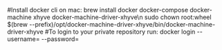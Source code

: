#Install docker cli on mac:
brew install docker docker-compose docker-machine xhyve docker-machine-driver-xhyve\n
sudo chown root:wheel $(brew --prefix)/opt/docker-machine-driver-xhyve/bin/docker-machine-driver-xhyve
#To login to your private repository run:
docker login --username=<username> --password=<password>
